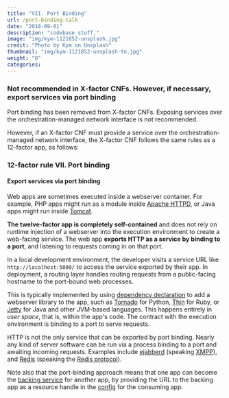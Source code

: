 ```yaml
---
title: "VII. Port Binding"
url: /port-binding-talk
date: "2018-09-01"
description: "codebase stuff."
image: "img/kym-1121852-unsplash.jpg"
credit: "Photo by Kym on Unsplash"
thumbnail: "img/kym-1121852-unsplash-tn.jpg"
weight: "8"
categories:
---
```

### Not recommended in X-factor CNFs. However, if necessary, export services via port binding

Port binding has been removed from X-factor CNFs. Exposing services over the orchestration-managed network interface is not recommended.

However, if an X-factor CNF must provide a service over the orchestration-managed network interface, the X-factor CNF follows the same rules as a 12-factor app, as follows:

### 12-factor rule VII. Port binding
#### Export services via port binding

Web apps are sometimes executed inside a webserver container.  For example, PHP apps might run as a module inside [Apache HTTPD](http://httpd.apache.org/), or Java apps might run inside [Tomcat](http://tomcat.apache.org/).

**The twelve-factor app is completely self-contained** and does not rely on runtime injection of a webserver into the execution environment to create a web-facing service.  The web app **exports HTTP as a service by binding to a port**, and listening to requests coming in on that port.

In a local development environment, the developer visits a service URL like `http://localhost:5000/` to access the service exported by their app.  In deployment, a routing layer handles routing requests from a public-facing hostname to the port-bound web processes.

This is typically implemented by using [dependency declaration](./dependencies) to add a webserver library to the app, such as [Tornado](http://www.tornadoweb.org/) for Python, [Thin](http://code.macournoyer.com/thin/) for Ruby, or [Jetty](http://www.eclipse.org/jetty/) for Java and other JVM-based languages.  This happens entirely in *user space*, that is, within the app's code.  The contract with the execution environment is binding to a port to serve requests.

HTTP is not the only service that can be exported by port binding.  Nearly any kind of server software can be run via a process binding to a port and awaiting incoming requests.  Examples include [ejabberd](http://www.ejabberd.im/) (speaking [XMPP](http://xmpp.org/)), and [Redis](http://redis.io/) (speaking the [Redis protocol](http://redis.io/topics/protocol)).

Note also that the port-binding approach means that one app can become the [backing service](./backing-services) for another app, by providing the URL to the backing app as a resource handle in the [config](./config) for the consuming app.
